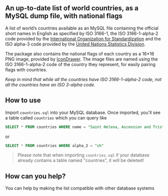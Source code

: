 ## An up-to-date list of world countries, as a MySQL dump file, with national flags

A list of world’s countries available as an MySQL file containing the official short names in English as specified by ISO 3166-1, the ISO 3166-1-alpha-2 code provided by the [International Organization for Standardization](http://www.iso.org/iso/en/prods-services/iso3166ma/02iso-3166-code-lists/list-en1.html) and the ISO alpha-3 code provided by the [United Nations Statistics Division](http://unstats.un.org/unsd/methods/m49/m49alpha.htm).

The package also contains the national flags of each country as a 16×16 PNG image, provided by [IconDrawer](http://icondrawer.com/free.php). The image files are named using the ISO 3166-1-alpha-2 code of the country they represent, for easily pairing flags with countries.

*Keep in mind that while all the countries have ISO 3166-1-alpha-2 code, not all the countries have an ISO 3-alpha code.*

## How to use

Import ```countries.sql```  into your MySQL database. Once imported, you'll see a table called ```countries``` which you can query like

```sql
SELECT * FROM countries WHERE name = "Saint Helena, Ascension and Tristan Da Cunha"
```
or

```sql
SELECT * FROM countries WHERE alpha_2 = "sh"
```

> Please note that when importing ```countries.sql``` if your database already contains a table named "countries", it will be deleted!

## How can you help?

You can help by making the list compatible with other database systems
